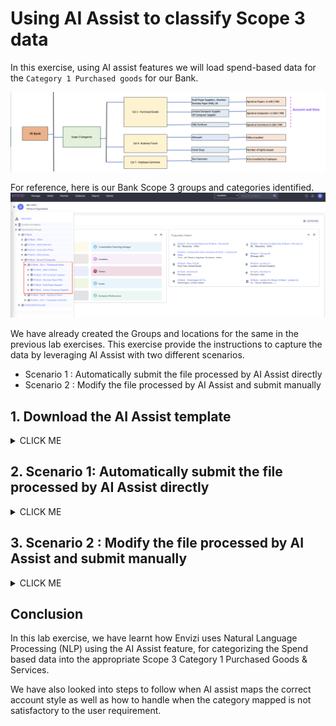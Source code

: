 # Using AI Assist to classify Scope 3 data

In this exercise, using AI assist features we will load spend-based data for the `Category 1 Purchased goods` for our Bank.

<img src="images/Org-Hier-S3.png">

For reference, here is our Bank Scope 3 groups and categories identified.
<img src="images/Bank-Scope3-Cat1-PGS.png">

We have already created the  Groups and locations for the same in the previous lab exercises. This exercise provide the instructions to capture the data by leveraging AI Assist with two different scenarios. 
   - Scenario 1 : Automatically submit the file processed by AI Assist directly 
   - Scenario 2 : Modify the file processed by AI Assist and submit manually

## 1. Download the AI Assist template

<details><summary>CLICK ME</summary>

1. Click on `Manage` -> `Data Upload Templates`

<img src="images/AI-assist-download-templates-1.png">

2. Select the file `Account Setup and Data Load - AI Assist` , 

3. Click on `Actions` and `Download`

<img src="images/AI-assist-download-templates-2.png">

4. Open the downloaded file `Account Setup and Data Load - AI Assist.xlsx` contents.

5. Go through all the 4 sheets of the file carefully to get more insights on AI Assist feature
   - **Records to load              :** This is the main data sheet which will be processed once uploaded into the system 
   - **Guidance                     :** Provides overview of AI Assist, important notes on how to use various fields, do and don't 
   - **Supported account styles     :** Provides list Account styles supported for Scope 3 - Category 1 Purchased Goods and Services in Envizi through Eora 66 Emission factor library
   - **Template fields definitions  :** - Details on field types , mandatory or optional, etc

<img src="images/AI-assist-templates-contents.png">

</details>

## 2. Scenario 1: Automatically submit the file processed by AI Assist directly 

<details><summary>CLICK ME</summary>

### 2.1. Populate Template with Data (Optional)

1. Make a copy of the downloaded template file `Account Setup and Data Load - AI Assist.xlsx` 

2. Rename the file in the format `Account Setup and Data Load - AI Assist_xxxxx.xlsx`. Here xxxxx could be `-set1-` followed by your `Prefix-Id`. Ex: `Account Setup and Data Load - AI Assist-set1-IBM50.xlsx`

3. In above template file, fill in values for the below columns as per your requirements.
   - Organization 
   - Location
   - Account Supplier
   - Record Start YYYY-MM-DD
   - Record End YYYY-MM-DD
   - Spend in USD
   - NLP Reference 1

### 2.2 Preparing the Prepopulated Template

1. Take the sample file `07-Account Setup and Data Load - AI Assist-set1-IBM50.xlsx` from the shared Box folder.

2. The file name format should be `Account Setup and Data Load - AI Assist-xxxxx.xlsx`. Remove `07-` from the file name and replace `IBM50` with your `Prefix-Id`. 

3. Replace the `ORGANIZATION` column values with Organization name you obtained as a prerequisite.

4. To prevent naming conflicts, replace `IBM50` with your `Prefix-Id` for the `LOCATION` column.

The template content could be like this now. Obviously your `Prefix-Id` should be there before `IN Bank` in the  `LOCATION` column.

<img src="images/Scope3-cat1-set1-file.png">


### 2.3 Upload file for AI Assist Processing

1. Click on  `Manage` ->  `AI AssistFile Processing` to open the file upload screen for AI Assist. (Keep refreshing the page after few seconds)
<img src="images/AI-assist-file-process-menu.png">

2. Click on `Upload For AI Processing`
<img src="images/AI-assist-Upload-for-AI-process.png">

3. Select the template file that we created in the above step.

4. Click on `Save`.
<img src="images/AI-Assist-select-file-for-process.png">


### 2.4 Download AI Assist processed file

1. Wait for the `Al Processing Status` column to change to `Completed`

2. Click on `Actions` -> `Download Processed File` to download the AI processed file.

<img src="images/AI-assist-Download-file-action.png">


### 2.5 Observe and Update the account style

1. Open the downloaded file.
<img src="images/AI-assist-Processed-file-set1-download.png">

2. Verify the value of the column `Account Style Caption` updated by AI Assit

<img src="images/AI-assist-Processed-file-set1-contents.png">    

Observe that the `Account style caption` is mapped correctly for the `Category 1 purchased goods` activity data type based on the text provided in the `NLP Reference 1` column.

### 2.6 Upload the file Data loading

As we are satisfied with the account style mapped by AI Assist, we can proceed to load the data by submitting this file directly from AI Assist page.

1. In the `AI Assist File Processing` page ensure that the uploaded record is checked/selected.

2. Click on `ACTIONS` -> `Submit for Data Loading`

<img src="images/AI-assist-Processed-file-set1-load.png">      

The AI assist would take up the AI processed file from the server create the required `Accounts` and `Data`.

### 2.7 Verify file processing status

1. Check the status of the field `Data Loading Status` and wait till it shows `Submitted` 

2. Then click on `GO TO FILES PROCESSED`

<img src="images/AI-assist-Processed-file-set1-load-submitted.png">      

3. Verify `File Status` column as `Loaded` and no errors. 

4. Check `Records In` and `Records Out` column values. It should have the total number of records available in the uploaded excel file.

<img src="images/AI-assist-Processed-file-set1-load-processed.png">

### 2.8 Verify Account

Lets verify the Accounts created and data loaded. 

1. Navigate to `Organization Hierarchy` and goto the `Location` mentioned in the uploaded excel file.

<img src="images/AI-assist-Cat1-HP-Account-created.png">  

- You can see the accounts get created. 
- The account name could be of the format `Location_AccountStyle_AccountSupplier` and it would take 100 characters maximum.

2.  Click on the `Account` to view Account Summary page 

3. Look at `Account style` and `Records` loaded

<img src="images/AI-assist-Cat1-HP-Account-Summary.png">      

This concludes the Scenario 1 lab using the AI assist feature for deriving the relevant Account style for the spend based data of Scope 3 Category 1. 

</details>

## 3. Scenario 2 : Modify the file processed by AI Assist and submit manually
<details><summary>CLICK ME</summary>

The following exercise calls out a a scenario where the account style assigned by AI assist is not mapped to correct Scope 3 Category or data type. In such cases, users can take modify the account style according to their requirement and then upload the files manually. Lets follow the steps to replicate this scenario.

### 3.1 AI Assist File Processing

### 3.1 Upload file for AI Assist Processing

1. Take copy of the sample file `08-Account Setup and Data Load - AI Assist-set2-IBM50.xlsx` from the shared Box folder.

2. The file name format should be `Account Setup and Data Load - AI Assist_xxxxx.xlsx`. So, remove `08-` from the file name and replace `IBM50` with your `Prefix-Id`. 

3. Replace the `ORGANIZATION` column values with Organization name you obtained as a prerequisite.

4. To prevent naming conflicts, replace `IBM50` with your `Prefix-Id` for the `LOCATION` column.

The content may look like this.
<img src="images/Scope3-cat1-set2-file.png"> 

5. Navigate to Envizi UI and click on  `Manage` ->  `AI Assist File Processing`

6. Click on `Upload For AI Processing` 

<img src="images/AI-assist-Upload-for-AI-process.png">

7. Select the file updated in step-2 and `Save`

<img src="images/AI-Assist-select-file-for-process-set2.png">


### 3.2 Download AI Assisted processed File

8. Wait for the `Al Processing Status` column to change to `Completed`

9. Click on `Actions` -> `Download Processed File` to download the AI processed file.

<img src="images/AI-assist-Download-file-action-set2.png">

10. Open the `downloaded` file which is processed by AI Assit

<img src="images/AI-assist-Processed-file-set2-contents.png">

<!-- 8. Verify the value of the column `Account Style Caption` updated by AI Assit

<img src="images/AI-assist-Processed-file-set1-contents.png">     -->

### 3.3 Observe and Update the account style

11. Observe that the `Account style caption` column against each spend data.  Apart from Records/ Row 1, for the rest it is mapped correctly

For Row 1, the spend data is related to computers and laptops purchased, however AI Assist mapped to it as `S3.1 - Other real estate, general - USD or local` , which is incorrect. 

12. Update the `Account style caption` for the Row 1 to `S3.1 - Computer and electronic products - USD or local`
You can click on `Account style caption`  drop-down to chose  the correct one or can refer to sheet `Supported account styles`

<img src="images/AI-assist-Processed-file-set2-contents-updated-by-user.png">

### 3.4 Upload the file for data loading

13. As we have modified the file after AI Assist processing, we can't directly submit the file for data loading as we did in the previous exercise. Here, we need to manual provide the file to upload. 

`Manage` -> `AI Assist File Processing` -> Select the file -> click on `UPLOAD DIRECTLY TO DATA LOADING`
<img src="images/AI-assist-Processed-file-set2-load-manual.png">

### 3.5 Verify file upload status

14. Check the status of the file from AI Assist page. Observe the filed status  - `AI Processing Status` - `Not Applicable` . This is because, the file we have uploaded is already having the `Account style caption` filled. AI Assist only process the rows if the `Account style caption` is blank and the `NLP reference 1` column is filled. 
<img src="images/AI-assist-Processed-file-set2-load-status.png">

15.  Click on `GO TO FILES PROCESSED` , which shows the file status and the number of accounts created. 
<img src="images/AI-assist-Processed-file-set2-load-processed.png">

Observe the values of the fields `File Status` , `Records In`, `Records Out` and `Delivered By`

### 3.6 Verify Account Summary

16. For the locations specificed in the data loading file, verify that  the accounts are created and the records are loaded by navigating through the `Organization Hierarchy` or going to the `Manage`-> `Location` -> `Accounts` -> view each account details .

This concludes the exercise. Happy Learning !
</details>

## Conclusion

In this lab exercise, we have learnt how Envizi uses Natural Language Processing (NLP) using the AI Assist feature, for categorizing the Spend based data into the appropriate Scope 3 Category 1 Purchased Goods & Services. 

 We have also looked into steps to follow when AI assist maps the correct account style as well as how to handle when the category mapped is not satisfactory to the user requirement. 

